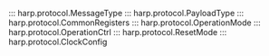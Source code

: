 ::: harp.protocol.MessageType
::: harp.protocol.PayloadType
::: harp.protocol.CommonRegisters
::: harp.protocol.OperationMode
::: harp.protocol.OperationCtrl
::: harp.protocol.ResetMode
::: harp.protocol.ClockConfig
